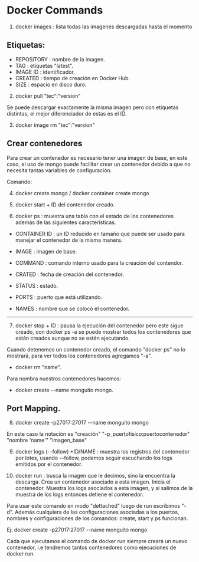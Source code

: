 # Docker Commands

1. docker images : lista todas las imagenes descargadas hasta el momento

## Etiquetas:

- REPOSITORY : nombre de la imagen.
- TAG : etiquetas "latest".
- IMAGE ID : identificador.
- CREATED : tiempo de creación en Docker Hub.
- SIZE : espacio en disco duro.

2. docker pull "tec":"version"

Se puede descargar exactamente la misma imagen pero con etiquetas distintas, el mejor diferenciador de estas es el ID.

3. docker image rm "tec":"version"

## Crear contenedores

Para crear un contenedor es necesario tener una imagen de base, en este caso, el uso de mongo puede facilitar crear un contenedor debido a que no necesita tantas variables de configuración.

Comando:

4. docker create mongo / docker container create mongo
5. docker start + ID del contenedor creado.

6. docker ps : muestra una tabla con el estado de los contenedores además de las siguientes características.

- CONTAINER ID : un ID reducido en tamaño que puede ser usado para manejar el contenedor de la misma manera.

- IMAGE : imagen de base.

- COMMAND : comando interno usado para la creación del contendor.

- CRATED : fecha de creación del contenedor.

- STATUS : estado.

- PORTS : puerto que está utilizando.

- NAMES : nombre que se colocó el contenedor.

_________

7. docker stop + ID : pausa la ejecución del contenedor pero este sigue creado, con docker ps -a se puede mostrar todos los contenedores que están creados aunque no se estén ejecutando.

Cuando detenemos un contenedor creado, el comando "docker ps" no lo mostrará, para ver todos los contenedores agregamos "-a".

- docker rm "name".

Para nombra nuestros contenedores hacemos:

- docker create --name monguito mongo.

## Port Mapping.

8. docker create -p27017:27017 --name monguito mongo

En este caso la notación es "creación" "-p_puertofisico:puertocontenedor" "nombre 'name'" "imagen_base"

9. docker logs (--follow) +ID/NAME : muestra los registros del contenedor por lotes, usando --follow, podemos seguir escuchando los logs emitidos por el contenedor.

10. docker run : busca la imagen que le decimos, sino la encuentra la descarga. Crea un contenedor asociado a esta imagen. Inicia el contenedor. Muestra los logs asociados a esta imagen, y si salimos de la muestra de los logs entonces detiene el contenedor.

Para usar este comando en modo "dettached" luego de run escribimos "-d". Además cualquiera de las configuraciones asociadas a los puertos, nombres y configuraciones de los comandos: create, start y ps funcionan.

Ej: docker create -p27017:27017 --name monguito mongo

Cada que ejecutamos el comando de docker run siempre creará un nuevo contenedor, i.e tendremos tantos contenedores como ejecuciones de docker run.




